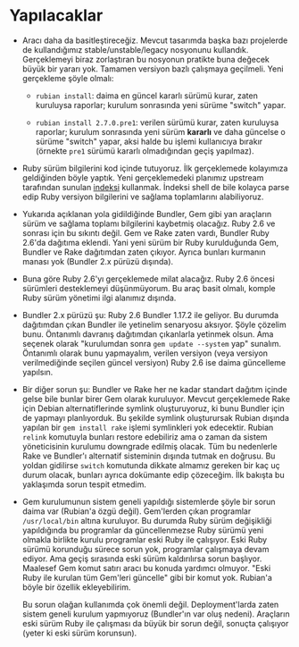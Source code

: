 Yapılacaklar
============

- Aracı daha da basitleştireceğiz.  Mevcut tasarımda başka bazı projelerde de
  kullandığımız stable/unstable/legacy nosyonunu kullandık.  Gerçeklemeyi biraz
  zorlaştıran bu nosyonun pratikte buna değecek büyük bir yararı yok.  Tamamen
  versiyon bazlı çalışmaya geçilmeli.  Yeni gerçekleme şöyle olmalı:

  + `rubian install`: daima en güncel kararlı sürümü kurar, zaten kuruluysa
    raporlar; kurulum sonrasında yeni sürüme "switch" yapar.

  + `rubian install 2.7.0.pre1`: verilen sürümü kurar, zaten kuruluysa raporlar;
    kurulum sonrasında yeni sürüm **kararlı** ve daha güncelse o sürüme "switch"
    yapar, aksi halde bu işlemi kullanıcıya bırakır (örnekte `pre1` sürümü
    kararlı olmadığından geçiş yapılmaz).

- Ruby sürüm bilgilerini kod içinde tutuyoruz.  İlk gerçeklemede kolayımıza
  geldiğinden böyle yaptık.  Yeni gerçeklemedeki planımız upstream tarafından
  sunulan [indeksi](https://cache.ruby-lang.org/pub/ruby/index.txt) kullanmak.
  İndeksi shell de bile kolayca parse edip Ruby versiyon bilgilerini ve sağlama
  toplamlarını alabiliyoruz.

- Yukarıda açıklanan yola gidildiğinde Bundler, Gem gibi yan araçların sürüm ve
  sağlama toplamı bilgilerini kaybetmiş olacağız.  Ruby 2.6 ve sonrası için bu
  sıkıntı değil.  Gem ve Rake zaten vardı, Bundler Ruby 2.6'da dağıtıma eklendi.
  Yani yeni sürüm bir Ruby kurulduğunda Gem, Bundler ve Rake dağıtımdan zaten
  çıkıyor.  Ayrıca bunları kurmanın manası yok (Bundler 2.x pürüzü dışında).

- Buna göre Ruby 2.6'yı gerçeklemede milat alacağız.  Ruby 2.6 öncesi sürümleri
  desteklemeyi düşünmüyorum.  Bu araç basit olmalı, komple Ruby sürüm yönetimi
  ilgi alanımız dışında.

- Bundler 2.x pürüzü şu: Ruby 2.6 Bundler 1.17.2 ile geliyor.  Bu durumda
  dağıtımdan çıkan Bundler ile yetinelim senaryosu aksıyor.  Şöyle çözelim bunu.
  Öntanımlı davranış dağıtımdan çıkanlarla yetinmek olsun.  Ama seçenek olarak
  "kurulumdan sonra `gem update --system` yap" sunalım.  Öntanımlı olarak bunu
  yapmayalım, verilen versiyon (veya versiyon verilmediğinde seçilen güncel
  versiyon) Ruby 2.6 ise daima güncelleme yapılsın.

- Bir diğer sorun şu: Bundler ve Rake her ne kadar standart dağıtım içinde gelse
  bile bunlar birer Gem olarak kuruluyor.  Mevcut gerçeklemede Rake için Debian
  alternatiflerinde symlink oluşturuyoruz, ki bunu Bundler için de yapmayı
  planlıyorduk.  Bu şekilde symlink oluşturursak Rubian dışında yapılan bir `gem
  install rake` işlemi symlinkleri yok edecektir.  Rubian `relink` komutuyla
  bunları restore edebiliriz ama o zaman da sistem yöneticisinin kurulumu
  downgrade edilmiş olacak.  Tüm bu nedenlerle Rake ve Bundler'ı alternatif
  sisteminin dışında tutmak en doğrusu.  Bu yoldan gidilirse `switch` komutunda
  dikkate almamız gereken bir kaç uç durum olacak, bunları ayrıca dokümante edip
  çözeceğim.  İlk bakışta bu yaklaşımda sorun tespit etmedim.

- Gem kurulumunun sistem geneli yapıldığı sistemlerde şöyle bir sorun daima var
  (Rubian'a özgü değil).  Gem'lerden çıkan programlar `/usr/local/bin` altına
  kuruluyor.  Bu durumda Ruby sürüm değişikliği yapıldığında bu programlar da
  güncellenmezse Ruby sürümü yeni olmakla birlikte kurulu programlar eski Ruby
  ile çalışıyor.  Eski Ruby sürümü korunduğu sürece sorun yok, programlar
  çalışmaya devam ediyor.  Ama geçiş sırasında eski sürüm kaldırılırsa
  sorun başlıyor.  Maalesef Gem komut satırı aracı bu konuda yardımcı olmuyor.
  "Eski Ruby ile kurulan tüm Gem'leri güncelle" gibi bir komut yok.  Rubian'a
  böyle bir özellik ekleyebilirim.

  Bu sorun olağan kullanımda çok önemli değil.  Deployment'larda zaten sistem
  geneli kurulum yapmıyoruz (Bundler'ın var oluş nedeni).  Araçların eski sürüm
  Ruby ile çalışması da büyük bir sorun değil, sonuçta çalışıyor (yeter ki eski
  sürüm korunsun).

